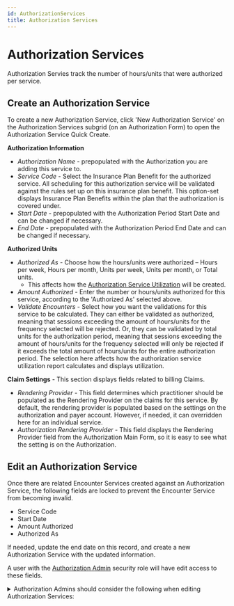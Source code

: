 ```yaml
---
id: AuthorizationServices
title: Authorization Services
---
```


# Authorization Services 
Authorization Servies track the number of hours/units that were authorized per service. 

##  Create an Authorization Service

To create a new Authorization Service, click 'New Authorization Service' on the Authorization Services subgrid (on an Authorization Form) to open the Authorization Service Quick Create.

**Authorization Information**
- *Authorization Name* - prepopulated with the Authorization you are adding this service to.
- *Service Code* - Select the Insurance Plan Benefit for the authorized service. All scheduling for this authorization service will be validated against the rules set up on this insurance plan benefit.  This option-set displays  Insurance Plan Benefits within the plan that the authorization is covered under.
- *Start Date* - prepopulated with the Authorization Period Start Date and can be changed if necessary.
- *End Date* - prepopulated with the Authorization Period End Date and can be changed if necessary.

**Authorized Units**
- *Authorized As* - Choose how the hours/units were authorized – Hours per week, Hours per month, Units per week, Units per month, or Total units. 
    - This affects how the [Authorization Service Utilization](../Scheduling/Utilization.md/#authorization-service-utilizations) will be created.
- *Amount Authorized* - Enter the number or hours/units authorized for this service, according to the 'Authorized As' selected above.
- *Validate Encounters* - Select how you want the validations for this service to be calculated. They can either be validated as authorized, meaning that sessions exceeding the amount of hours/units for the frequency selected will be rejected. Or, they can be validated by total units for the authorization period, meaning that sessions exceeding the amount of hours/units for the frequency selected will only be rejected if it exceeds the total amount of hours/units for the entire authorization period. The selection here affects how the authorization service utilization report calculates and displays utilization.

**Claim Settings** - This section displays fields related to billing Claims. 
- *Rendering Provider* - This field determines which practitioner should be populated as the Rendering Provider on the claims for this service. By default, the rendering provider is populated based on the settings on the authorization and payer account. However, if needed, it can overridden here for an individual service. 
- *Authorization Rendering Provider* - This field displays the Rendering Provider field from the Authorization Main Form, so it is easy to see what the setting is on the Authorization. 

## Edit an Authorization Service

Once there are related Encounter Services created against an Authorization Service, the following fields are locked to prevent the Encounter Service from becoming invalid.

- Service Code
- Start Date
- Amount Authorized
- Authorized As

If needed, update the end date on this record, and create a new Authorization Service with the updated information.

A user with the [Authorization Admin](../AdminSetup/SecurityRoles.md/#special-permissions) security role will have edit access to these fields. 
<details>
<summary> Authorization Admins should consider the following when editing Authorization Services:</summary>

- Editing the start date: 
    - Revalidate related encounter services from before the updated start date. 
    - Consider moving sessions from before the updated start date to a different authorization service if one applies. 
    - If there were sessions outside of the authorized date range that were already submitted, notify the billing team to take the relevant steps to correct or void the claim.

- Editing the service code: 
    - The service code will be unlocked for Auth Admins if all sessions for this authorization service are still scheduled. Keep in mind that updating the service code will affect all sessions for this authorization service. Revalidate related encounter services so they are validated against the new service code's requirements.
    - Once there are sessions past scheduled, the service code will be locked to prevent changing the service code on a session that the practitioner already started. If needed, update the end date on this authorization service, and create a new one with the updated information.

- Editing the authorized units:
    - Revalidate related encounter services.
    - If there were sessions that are now over the authorized units that were already submitted, notify the billing team to take the relevant steps to correct or void the claim.

</details>